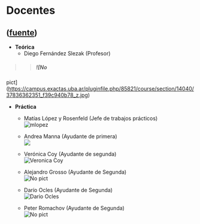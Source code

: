 # Docentes
([fuente](https://campus.exactas.uba.ar/course/view.php?id=1100&section=7))
---
  - **Teórica**
    - Diego Fernández Slezak (Profesor)

> > ##### ![No
pict](https://campus.exactas.uba.ar/pluginfile.php/85821/course/section/14040/37836362351_f39c940b78_z.jpg)

  - **Práctica**
    - Matías López y Rosenfeld (Jefe de trabajos prácticos)  
![mlopez](https://campus.exactas.uba.ar/pluginfile.php/85821/course/section/14040/mlopez.jpg)

    - Andrea Manna (Ayudante de primera)  
![](https://campus.exactas.uba.ar/pluginfile.php/85821/course/section/14040/Andrea1Chico.JPG)

    - Verónica Coy (Ayudante de segunda)  
![Veronica
Coy](https://campus.exactas.uba.ar/pluginfile.php/85821/course/section/14040/vcoy.jpg)

    - Alejandro Grosso (Ayudante de Segunda)  
![No pict](https://www.dc.uba.ar/materias/oc1/2017/c2/docentes/person.jpg)

    - Darío Ocles (Ayudante de Segunda)  
![Dario
Ocles](https://campus.exactas.uba.ar/pluginfile.php/85821/course/section/14040/13340124_10154257035707156_563951304877614517_o%20copy.jpeg)

    - Peter Romachov (Ayudante de Segunda)  
![No pict](https://www.dc.uba.ar/materias/oc1/2017/c2/docentes/person.jpg)

